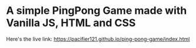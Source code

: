# A simple PingPong Game made with Vanilla JS, HTML and CSS

Here's the live link:
https://pacifier121.github.io/ping-pong-game/index.html